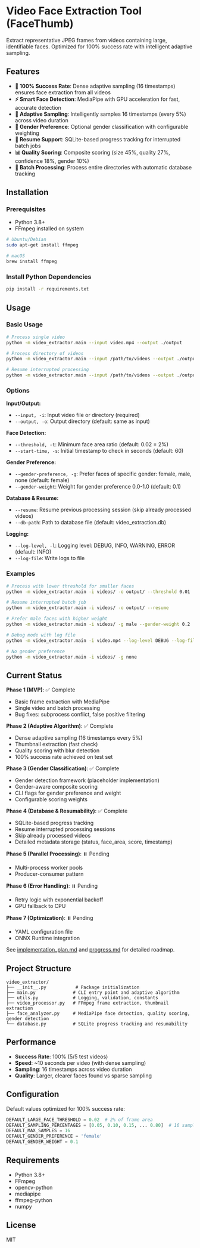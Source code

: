 # Video Face Extraction Tool (FaceThumb)

Extract representative JPEG frames from videos containing large, identifiable faces. Optimized for 100% success rate with intelligent adaptive sampling.

## Features

- **🎯 100% Success Rate**: Dense adaptive sampling (16 timestamps) ensures face extraction from all videos
- **⚡ Smart Face Detection**: MediaPipe with GPU acceleration for fast, accurate detection
- **🧠 Adaptive Sampling**: Intelligently samples 16 timestamps (every 5%) across video duration
- **👤 Gender Preference**: Optional gender classification with configurable weighting
- **💾 Resume Support**: SQLite-based progress tracking for interrupted batch jobs
- **📊 Quality Scoring**: Composite scoring (size 45%, quality 27%, confidence 18%, gender 10%)
- **🚀 Batch Processing**: Process entire directories with automatic database tracking

## Installation

### Prerequisites

- Python 3.8+
- FFmpeg installed on system

```bash
# Ubuntu/Debian
sudo apt-get install ffmpeg

# macOS
brew install ffmpeg
```

### Install Python Dependencies

```bash
pip install -r requirements.txt
```

## Usage

### Basic Usage

```bash
# Process single video
python -m video_extractor.main --input video.mp4 --output ./output

# Process directory of videos
python -m video_extractor.main --input /path/to/videos --output ./output

# Resume interrupted processing
python -m video_extractor.main --input /path/to/videos --output ./output --resume
```

### Options

**Input/Output:**
- `--input, -i`: Input video file or directory (required)
- `--output, -o`: Output directory (default: same as input)

**Face Detection:**
- `--threshold, -t`: Minimum face area ratio (default: 0.02 = 2%)
- `--start-time, -s`: Initial timestamp to check in seconds (default: 60)

**Gender Preference:**
- `--gender-preference, -g`: Prefer faces of specific gender: female, male, none (default: female)
- `--gender-weight`: Weight for gender preference 0.0-1.0 (default: 0.1)

**Database & Resume:**
- `--resume`: Resume previous processing session (skip already processed videos)
- `--db-path`: Path to database file (default: video_extraction.db)

**Logging:**
- `--log-level, -l`: Logging level: DEBUG, INFO, WARNING, ERROR (default: INFO)
- `--log-file`: Write logs to file

### Examples

```bash
# Process with lower threshold for smaller faces
python -m video_extractor.main -i videos/ -o output/ --threshold 0.01

# Resume interrupted batch job
python -m video_extractor.main -i videos/ -o output/ --resume

# Prefer male faces with higher weight
python -m video_extractor.main -i videos/ -g male --gender-weight 0.2

# Debug mode with log file
python -m video_extractor.main -i video.mp4 --log-level DEBUG --log-file debug.log

# No gender preference
python -m video_extractor.main -i videos/ -g none
```

## Current Status

**Phase 1 (MVP)**: ✅ Complete
- Basic frame extraction with MediaPipe
- Single video and batch processing
- Bug fixes: subprocess conflict, false positive filtering

**Phase 2 (Adaptive Algorithm)**: ✅ Complete
- Dense adaptive sampling (16 timestamps every 5%)
- Thumbnail extraction (fast check)
- Quality scoring with blur detection
- 100% success rate achieved on test set

**Phase 3 (Gender Classification)**: ✅ Complete
- Gender detection framework (placeholder implementation)
- Gender-aware composite scoring
- CLI flags for gender preference and weight
- Configurable scoring weights

**Phase 4 (Database & Resumability)**: ✅ Complete
- SQLite-based progress tracking
- Resume interrupted processing sessions
- Skip already processed videos
- Detailed metadata storage (status, face_area, score, timestamp)

**Phase 5 (Parallel Processing)**: ⏸️ Pending
- Multi-process worker pools
- Producer-consumer pattern

**Phase 6 (Error Handling)**: ⏸️ Pending
- Retry logic with exponential backoff
- GPU fallback to CPU

**Phase 7 (Optimization)**: ⏸️ Pending
- YAML configuration file
- ONNX Runtime integration

See [implementation_plan.md](implementation_plan.md) and [progress.md](progress.md) for detailed roadmap.

## Project Structure

```
video_extractor/
├── __init__.py           # Package initialization
├── main.py              # CLI entry point and adaptive algorithm
├── utils.py             # Logging, validation, constants
├── video_processor.py   # FFmpeg frame extraction, thumbnail extraction
├── face_analyzer.py     # MediaPipe face detection, quality scoring, gender detection
└── database.py          # SQLite progress tracking and resumability
```

## Performance

- **Success Rate**: 100% (5/5 test videos)
- **Speed**: ~10 seconds per video (with dense sampling)
- **Sampling**: 16 timestamps across video duration
- **Quality**: Larger, clearer faces found vs sparse sampling

## Configuration

Default values optimized for 100% success rate:

```python
DEFAULT_LARGE_FACE_THRESHOLD = 0.02  # 2% of frame area
DEFAULT_SAMPLING_PERCENTAGES = [0.05, 0.10, 0.15, ... 0.80]  # 16 samples
DEFAULT_MAX_SAMPLES = 16
DEFAULT_GENDER_PREFERENCE = 'female'
DEFAULT_GENDER_WEIGHT = 0.1
```

## Requirements

- Python 3.8+
- FFmpeg
- opencv-python
- mediapipe
- ffmpeg-python
- numpy

## License

MIT
